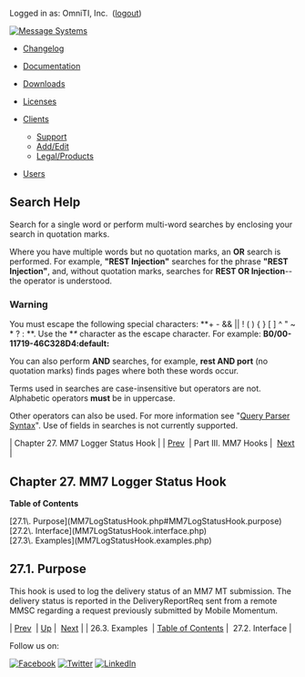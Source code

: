 Logged in as: OmniTI, Inc.  ([logout](https://support.messagesystems.com/logout.php))

[![Message Systems](https://support.messagesystems.com/images/ms-white205.png)](https://support.messagesystems.com/start.php) 

*   [Changelog](https://support.messagesystems.com/start.php?show=changelog)
*   [Documentation](https://support.messagesystems.com/docs/)
*   [Downloads](https://support.messagesystems.com/start.php)

*   [Licenses](https://support.messagesystems.com/license_summary.php)
*   <a href="">Clients</a>
    *   [Support](https://support.messagesystems.com/cs.php)
    *   [Add/Edit](https://support.messagesystems.com/edit_client.php)
    *   [Legal/Products](https://support.messagesystems.com/edit_products.php)
*   [Users](https://support.messagesystems.com/edit_customer.php)

## Search Help

Search for a single word or perform multi-word searches by enclosing your search in quotation marks.

Where you have multiple words but no quotation marks, an **OR** search is performed. For example, **"REST Injection"** searches for the phrase **"REST Injection"**, and, without quotation marks, searches for **REST OR Injection**--the operator is understood.

### Warning

You must escape the following special characters: **+ - && || ! ( ) { } [ ] ^ " ~ * ? : \**. Use the **\** character as the escape character. For example: **B0/00-11719-46C328D4\:default\:**

You can also perform **AND** searches, for example, **rest AND port** (no quotation marks) finds pages where both these words occur.

Terms used in searches are case-insensitive but operators are not. Alphabetic operators **must** be in uppercase.

Other operators can also be used. For more information see "[Query Parser Syntax](https://lucene.apache.org/core/old_versioned_docs/versions/3_0_0/queryparsersyntax.html)". Use of fields in searches is not currently supported.

| Chapter 27. MM7 Logger Status Hook |
| [Prev](MM7LogReceptionHook.examples.php)  | Part III. MM7 Hooks |  [Next](MM7LogStatusHook.interface.php) |

## Chapter 27. MM7 Logger Status Hook

**Table of Contents**

<dl class="toc">

<dt>[27.1\. Purpose](MM7LogStatusHook.php#MM7LogStatusHook.purpose)</dt>

<dt>[27.2\. Interface](MM7LogStatusHook.interface.php)</dt>

<dt>[27.3\. Examples](MM7LogStatusHook.examples.php)</dt>

</dl>

## 27.1. Purpose

This hook is used to log the delivery status of an MM7 MT submission. The delivery status is reported in the DeliveryReportReq sent from a remote MMSC regarding a request previously submitted by Mobile Momentum.

| [Prev](MM7LogReceptionHook.examples.php)  | [Up](p.mm7.php) |  [Next](MM7LogStatusHook.interface.php) |
| 26.3. Examples  | [Table of Contents](index.php) |  27.2. Interface |

Follow us on:

[![Facebook](https://support.messagesystems.com/images/icon-facebook.png)](http://www.facebook.com/messagesystems) [![Twitter](https://support.messagesystems.com/images/icon-twitter.png)](http://twitter.com/#!/MessageSystems) [![LinkedIn](https://support.messagesystems.com/images/icon-linkedin.png)](http://www.linkedin.com/company/message-systems)